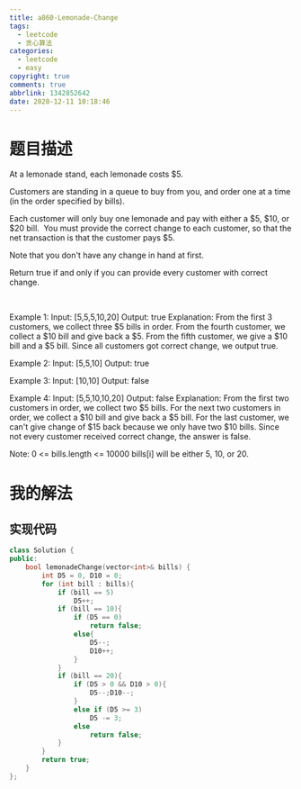 ```yaml
---
title: a860-Lemonade-Change
tags:
  - leetcode
  - 贪心算法
categories:
  - leetcode
  - easy
copyright: true
comments: true
abbrlink: 1342852642
date: 2020-12-11 10:18:46
---
```

# 题目描述
At a lemonade stand, each lemonade costs $5. 

Customers are standing in a queue to buy from you, and order one at a time (in the order specified by bills).

Each customer will only buy one lemonade and pay with either a $5, $10, or $20 bill.  You must provide the correct change to each customer, so that the net transaction is that the customer pays $5.

Note that you don't have any change in hand at first.

Return true if and only if you can provide every customer with correct change.

 

Example 1:
Input: [5,5,5,10,20]
Output: true
Explanation: 
From the first 3 customers, we collect three $5 bills in order.
From the fourth customer, we collect a $10 bill and give back a $5.
From the fifth customer, we give a $10 bill and a $5 bill.
Since all customers got correct change, we output true.

Example 2:
Input: [5,5,10]
Output: true

Example 3:
Input: [10,10]
Output: false

Example 4:
Input: [5,5,10,10,20]
Output: false
Explanation: 
From the first two customers in order, we collect two $5 bills.
For the next two customers in order, we collect a $10 bill and give back a $5 bill.
For the last customer, we can't give change of $15 back because we only have two $10 bills.
Since not every customer received correct change, the answer is false.
 

Note:
0 <= bills.length <= 10000
bills[i] will be either 5, 10, or 20.

# 我的解法
## 实现代码

```C++
class Solution {
public:
    bool lemonadeChange(vector<int>& bills) {
        int D5 = 0, D10 = 0;
        for (int bill : bills){
            if (bill == 5)
                D5++;
            if (bill == 10){
                if (D5 == 0)
                    return false;
                else{
                    D5--;
                    D10++;
                }
            }
            if (bill == 20){
                if (D5 > 0 && D10 > 0){
                    D5--;D10--;
                }
                else if (D5 >= 3)
                    D5 -= 3;
                else
                    return false;
            }
        }
        return true;
    }
};
```
